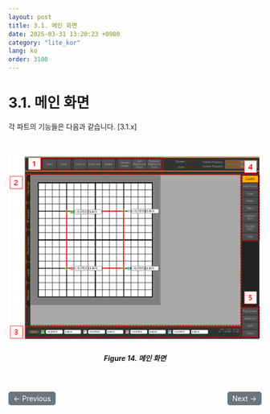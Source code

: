 ```yaml
---
layout: post
title: 3.1.	메인 화면
date: 2025-03-31 13:20:23 +0900
category: "lite_kor"
lang: ko
order: 3100
---
```


# 3.1. 메인 화면

각 파트의 기능들은 다음과 같습니다. [3.1.x]

<br/> <!-- 한줄 띄기 -->

<!-- 중앙 정렬 이미지 -->
<p align="center"> 
  <img src="/assets/Chapter-3/메인 화면.png">
</p>

<!-- 이미지 설명 -->
<div align="center"> 
<h5>Figure 14. 메인 화면</h5>
</div>


<!-- 이전/다음 페이지 버튼 -->
<br/>
<br/>
<div style="display: flex; justify-content: space-between; align-items: center; margin-top: 10;">
  <!-- 이전 페이지 버튼 -->
  <a href="/manuals/manuals_lite_kor/Chapter 3/Chapter 3/" class="btn btn-primary" style="display: inline-block; padding: 5px 10px; background-color: #6c757d; color: white; text-decoration: none; border-radius: 5px;">
    ← Previous
  </a>

  <!-- 다음 페이지 버튼 -->
  <a href="/manuals/manuals_lite_kor/Chapter 3/Chapter 3-1-1/" class="btn btn-primary" style="display: inline-block; padding: 5px 10px; background-color: #6c757d; color: white; text-decoration: none; border-radius: 5px;">
    Next →
  </a>
</div>